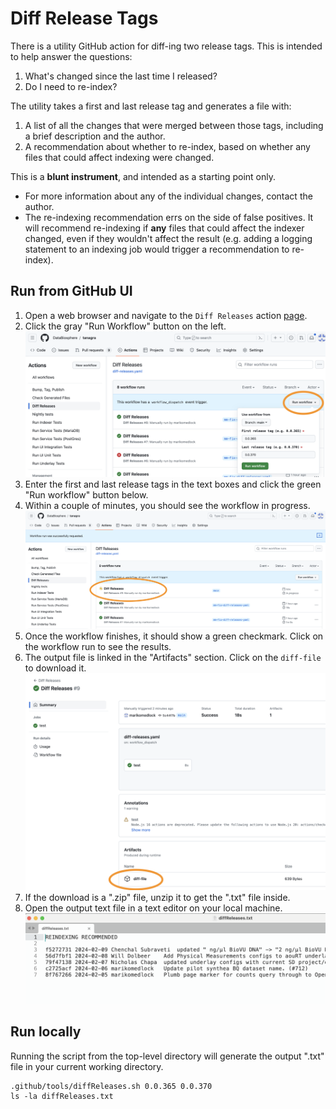 # Diff Release Tags

There is a utility GitHub action for diff-ing two release tags. This is intended to help answer the questions:
1. What's changed since the last time I released?
2. Do I need to re-index?

The utility takes a first and last release tag and generates a file with:
1. A list of all the changes that were merged between those tags, including a brief description and the author.
2. A recommendation about whether to re-index, based on whether any files that could affect indexing were changed.

This is a **blunt instrument**, and intended as a starting point only.
- For more information about any of the individual changes, contact the author.
- The re-indexing recommendation errs on the side of false positives. It will recommend re-indexing if **any** files 
that could affect the indexer changed, even if they wouldn't affect the result (e.g. adding a logging statement to an 
indexing job would trigger a recommendation to re-index).

## Run from GitHub UI
1. Open a web browser and navigate to the `Diff Releases` action [page](https://github.com/DataBiosphere/tanagra/actions/workflows/diff-releases.yaml).
2. Click the gray "Run Workflow" button on the left.
![Diff Releases Run Workflow Button screenshot](./images/diff_releases_run_workflow.png "Diff Releases Run Workflow Button")
3. Enter the first and last release tags in the text boxes and click the green "Run workflow" button below.
4. Within a couple of minutes, you should see the workflow in progress.
   ![Diff Releases Workflow In Progress screenshot](./images/diff_releases_workflow_in_progress.png "Diff Releases Workflow In Progress")
5. Once the workflow finishes, it should show a green checkmark. Click on the workflow run to see the results.
6. The output file is linked in the "Artifacts" section. Click on the `diff-file` to download it.
   ![Diff Releases Artifact screenshot](./images/diff_releases_artifact.png "Diff Releases Artifact")
7. If the download is a ".zip" file, unzip it to get the ".txt" file inside.
8. Open the output text file in a text editor on your local machine.
   ![Diff Releases File screenshot](./images/diff_releases_file.png "Diff Releases File")

## Run locally
Running the script from the top-level directory will generate the output ".txt" file in your current working directory.
```
.github/tools/diffReleases.sh 0.0.365 0.0.370
ls -la diffReleases.txt
```
